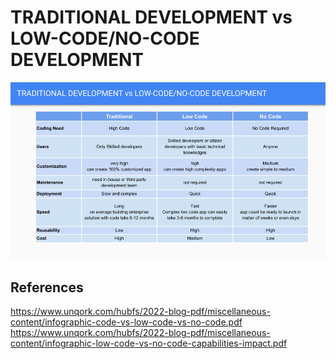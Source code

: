 # TRADITIONAL DEVELOPMENT vs LOW-CODE/NO-CODE DEVELOPMENT

![](https://github.com/inaaekim/LCNCSecurity/blob/main/images/comparisions.png)

## References

https://www.unqork.com/hubfs/2022-blog-pdf/miscellaneous-content/infographic-code-vs-low-code-vs-no-code.pdf
https://www.unqork.com/hubfs/2022-blog-pdf/miscellaneous-content/infographic-low-code-vs-no-code-capabilities-impact.pdf

